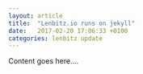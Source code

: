 ```yaml
---
layout: article
title:  "Lenbitz.io runs on jekyll"
date:   2017-02-20 17:06:33 +0100
categories: lenbitz update
---
```


Content goes here....